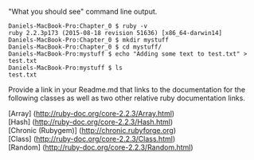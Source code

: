 "What you should see" command line output.

`Daniels-MacBook-Pro:Chapter_0 $ ruby -v`  
`ruby 2.2.3p173 (2015-08-18 revision 51636) [x86_64-darwin14]`  
`Daniels-MacBook-Pro:Chapter_0 $ mkdir mystuff`  
`Daniels-MacBook-Pro:Chapter_0 $ cd mystuff/`  
`Daniels-MacBook-Pro:mystuff $ echo "Adding some text to test.txt" > test.txt`  
`Daniels-MacBook-Pro:mystuff $ ls`  
`test.txt`


Provide a link in your Readme.md that links to the documentation for the following classes
as well as two other relative ruby documentation links.

[Array] (http://ruby-doc.org/core-2.2.3/Array.html)  
[Hash] (http://ruby-doc.org/core-2.2.3/Hash.html)  
[Chronic (Rubygem)] (http://chronic.rubyforge.org)  
[Class] (http://ruby-doc.org/core-2.2.3/Class.html)  
[Random] (http://ruby-doc.org/core-2.2.3/Random.html)
